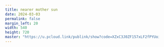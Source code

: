 ```yaml
---
title: nearer mother sun
date: 2024-03-03
permalink: false
margin_left: 20
width: 540
height: 720
master: "https://u.pcloud.link/publink/show?code=XZxC3J0ZF157xLF2fPYUoid5vdcSp4h5rMq7"
---
```

